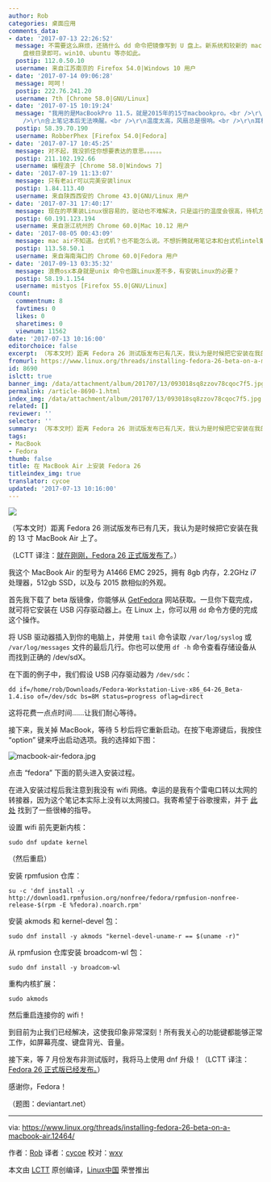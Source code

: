 ```yaml
---
author: Rob
categories: 桌面应用
comments_data:
- date: '2017-07-13 22:26:52'
  message: 不需要这么麻烦，还搞什么 dd 命令把镜像写到 U 盘上。新系统和较新的 mac 硬件都符合 EFI 规范。只需要将 iso 文件解压到 U
    盘根目录即可。win10、ubuntu 等亦如此。
  postip: 112.0.50.10
  username: 来自江苏南京的 Firefox 54.0|Windows 10 用户
- date: '2017-07-14 09:06:28'
  message: 呵呵！
  postip: 222.76.241.20
  username: 7th [Chrome 58.0|GNU/Linux]
- date: '2017-07-15 10:19:24'
  message: "我用的是MacBookPro 11.5，就是2015年的15寸macbookpro。<br />\r\n<br />\r\n现在用下来还有很多问题：<br
    />\r\n合上笔记本后无法唤醒。<br />\r\n温度太高，风扇总是很响。<br />\r\n耳机孔有红光，无法关闭。<br />\r\n屏幕亮度无法调节"
  postip: 58.39.70.190
  username: RobberPhex [Firefox 54.0|Fedora]
- date: '2017-07-17 10:45:25'
  message: 对不起，我没抓住你想要表达的意思。。。。。。
  postip: 211.102.192.66
  username: 编程浪子 [Chrome 58.0|Windows 7]
- date: '2017-07-19 11:13:07'
  message: 只有老air可以完美安装linux
  postip: 1.84.113.40
  username: 来自陕西西安的 Chrome 43.0|GNU/Linux 用户
- date: '2017-07-31 17:40:17'
  message: 现在的苹果装Linux很容易的，驱动也不难解决，只是运行的温度会很高，待机方面就更没macOS节能了。感觉Linux更适合台式机。
  postip: 60.191.123.194
  username: 来自浙江杭州的 Chrome 60.0|Mac 10.12 用户
- date: '2017-08-05 00:43:09'
  message: mac air不知道。台式机？也不能怎么说。不想折腾就用笔记本和台式机intel集显的机器随便兼容。目前HP probook 集显很流畅愉快的使用，不过自己换过wifi无线网卡。
  postip: 113.58.50.1
  username: 来自海南海口的 Chrome 60.0|Fedora 用户
- date: '2017-09-13 03:35:32'
  message: 浪费osx本身就是unix 命令也跟Linux差不多，有安装Linux的必要？
  postip: 58.19.1.154
  username: mistyos [Firefox 55.0|GNU/Linux]
count:
  commentnum: 8
  favtimes: 0
  likes: 0
  sharetimes: 0
  viewnum: 11562
date: '2017-07-13 10:16:00'
editorchoice: false
excerpt: （写本文时）距离 Fedora 26 测试版发布已有几天，我认为是时候把它安装在我的 13 寸 MacBook Air 上了。
fromurl: https://www.linux.org/threads/installing-fedora-26-beta-on-a-macbook-air.12464/
id: 8690
islctt: true
banner_img: /data/attachment/album/201707/13/093018sq8zzov78cqoc7f5.jpg
permalink: /article-8690-1.html
index_img: /data/attachment/album/201707/13/093018sq8zzov78cqoc7f5.jpg.thumb.jpg
related: []
reviewer: ''
selector: ''
summary: （写本文时）距离 Fedora 26 测试版发布已有几天，我认为是时候把它安装在我的 13 寸 MacBook Air 上了。
tags:
- MacBook
- Fedora
thumb: false
title: 在 MacBook Air 上安装 Fedora 26
titleindex_img: true
translator: cycoe
updated: '2017-07-13 10:16:00'
---
```


![](/data/attachment/album/201707/13/093018sq8zzov78cqoc7f5.jpg)


（写本文时）距离 Fedora 26 测试版发布已有几天，我认为是时候把它安装在我的 13 寸 MacBook Air 上了。


（LCTT 译注：[就在刚刚，Fedora 26 正式版发布了](/article-8689-1.html)。）


我这个 MacBook Air 的型号为 A1466 EMC 2925，拥有 8gb 内存，2.2GHz i7 处理器，512gb SSD，以及与 2015 款相似的外观。


首先我下载了 beta 版镜像，你能够从 [GetFedora](https://getfedora.org/en/workstation/prerelease/) 网站获取。一旦你下载完成，就可将它安装在 USB 闪存驱动器上。在 Linux 上，你可以用 `dd` 命令方便的完成这个操作。


将 USB 驱动器插入到你的电脑上，并使用 `tail` 命令读取 `/var/log/syslog` 或 `/var/log/messages` 文件的最后几行。你也可以使用 `df -h` 命令查看存储设备从而找到正确的 /dev/sdX。


在下面的例子中，我们假设 USB 闪存驱动器为 `/dev/sdc`：



```
dd if=/home/rob/Downloads/Fedora-Workstation-Live-x86_64-26_Beta-1.4.iso of=/dev/sdc bs=8M status=progress oflag=direct

```

这将花费一点点时间……让我们耐心等待。


接下来，我关掉 MacBook，等待 5 秒后将它重新启动。在按下电源键后，我按住 “option” 键来呼出启动选项。我的选择如下图：


![macbook-air-fedora.jpg](/data/attachment/album/201707/13/093049rtvs3iiicl3b3vb9.jpg)


点击 “fedora” 下面的箭头进入安装过程。


在进入安装过程后我注意到我没有 wifi 网络。幸运的是我有个雷电口转以太网的转接器，因为这个笔记本实际上没有以太网接口。我寄希望于谷歌搜索，并于 [此处](https://gist.github.com/jamespamplin/7a803fd5be61d4f93e0c5dcdea3f99ee) 找到了一些很棒的指导。


设置 wifi 前先更新内核：



```
sudo dnf update kernel

```

（然后重启）


安装 rpmfusion 仓库：



```
su -c 'dnf install -y http://download1.rpmfusion.org/nonfree/fedora/rpmfusion-nonfree-release-$(rpm -E %fedora).noarch.rpm'

```

安装 akmods 和 kernel-devel 包：



```
sudo dnf install -y akmods "kernel-devel-uname-r == $(uname -r)"

```

从 rpmfusion 仓库安装 broadcom-wl 包：



```
sudo dnf install -y broadcom-wl

```

重构内核扩展：



```
sudo akmods

```

然后重启连接你的 wifi！


到目前为止我们已经解决，这使我印象非常深刻！所有我关心的功能键都能够正常工作，如屏幕亮度、键盘背光、音量。


接下来，等 7 月份发布非测试版时，我将马上使用 dnf 升级！（LCTT 译注：[Fedora 26 正式版已经发布。](/article-8689-1.html)）


感谢你，Fedora！


（题图：deviantart.net）




---


via: <https://www.linux.org/threads/installing-fedora-26-beta-on-a-macbook-air.12464/>


作者：[Rob](https://www.linux.org/members/rob.1/) 译者：[cycoe](https://github.com/cycoe) 校对：[wxy](https://github.com/wxy)


本文由 [LCTT](https://github.com/LCTT/TranslateProject) 原创编译，[Linux中国](https://linux.cn/) 荣誉推出